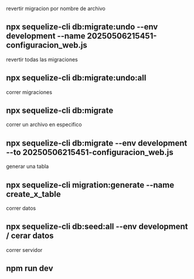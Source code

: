 revertir migracion por nombre de archivo
## npx sequelize-cli db:migrate:undo --env development --name 20250506215451-configuracion_web.js

revertir todas las migraciones
## npx sequelize-cli db:migrate:undo:all

correr migraciones
## npx sequelize-cli db:migrate

correr un archivo en especifico 
## npx sequelize-cli db:migrate --env development --to 20250506215451-configuracion_web.js

generar una tabla
## npx sequelize-cli migration:generate --name create_x_table

correr datos
## npx sequelize-cli db:seed:all --env development / cerar datos

 correr servidor
## npm run dev 

